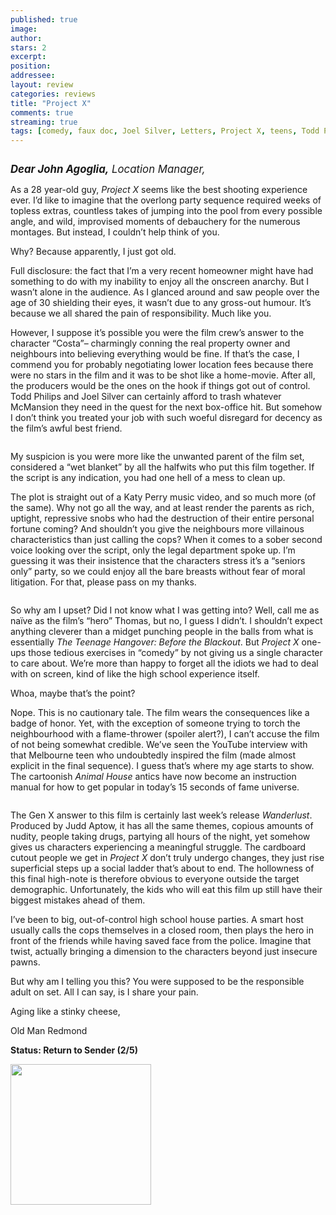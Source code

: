 ```yaml
---
published: true
image:
author: 
stars: 2
excerpt: 
position: 
addressee: 
layout: review
categories: reviews
title: "Project X"
comments: true
streaming: true
tags: [comedy, faux doc, Joel Silver, Letters, Project X, teens, Todd Philips]
---
```

<div><p><span class="full-image-block ssNonEditable"><span><img src="http://static.squarespace.com/static/5005f6bcc4aa41161b33e89e/5329cf1fe4b07c068ebf74de/5329cf1fe4b07c068ebf74f7/1336620623467/projectx.jpg" alt="" /></span></span></p>
<p><em><strong style="font-size:120%;">Dear John Agoglia,</strong><span style="font-size:120%;"> Location Manager,</span></em></p>
<p>As a 28 year-old guy, <em>Project X </em>seems like the best shooting experience ever. I&rsquo;d like to imagine that the overlong party sequence required weeks of topless extras, countless takes of jumping into the pool from every possible angle, and wild, improvised moments of debauchery for the numerous montages. But instead, I couldn&rsquo;t help think of you.</p>
<p>Why? Because apparently, I just got old.</p>
<p>Full disclosure: the fact that I&rsquo;m a very recent homeowner might have had something to do with my inability to enjoy all the onscreen anarchy. But I wasn&rsquo;t alone in the audience. As I glanced around and saw people over the age of 30 shielding their eyes, it wasn&rsquo;t due to any gross-out humour. It&rsquo;s because we all shared the pain of responsibility. Much like you.</p>
<p>However, I suppose it&rsquo;s possible you were the film crew&rsquo;s answer to the character &ldquo;Costa&rdquo;&ndash; charmingly conning the real property owner and neighbours into believing everything would be fine. If that&rsquo;s the case, I commend you for probably negotiating lower location fees because there were no stars in the film and it was to be shot like a home-movie. After all, the producers would be the ones on the hook if things got out of control. Todd Philips and Joel Silver can certainly afford to trash whatever McMansion they need in the quest for the next box-office hit. But somehow I don&rsquo;t think you treated your job with such woeful disregard for decency as the film&rsquo;s awful best friend.</p>
<p><span class="full-image-block ssNonEditable"><span><img src="http://static.squarespace.com/static/5005f6bcc4aa41161b33e89e/5329cf1fe4b07c068ebf74de/5329cf20e4b07c068ebf7d06/1336798272583/projectx-2.jpg" alt="" /></span></span></p>
<p>My suspicion is you were more like the unwanted parent of the film set, considered a &ldquo;wet blanket&rdquo; by all the halfwits who put this film together. If the script is any indication, you had one hell of a mess to clean up.</p>
<p>The plot is straight out of a Katy Perry music video, and so much more (of the same). Why not go all the way, and at least render the parents as rich, uptight, repressive snobs who had the destruction of their entire personal fortune coming? And shouldn&rsquo;t you give the neighbours more villainous characteristics than just calling the cops? When it comes to a sober second voice looking over the script, only the legal department spoke up. I&rsquo;m guessing it was their insistence that the characters stress it&rsquo;s a &ldquo;seniors only&rdquo; party, so we could enjoy all the bare breasts without fear of moral litigation. For that, please pass on my thanks.</p>
<p><span class="full-image-block ssNonEditable"><span><img src="http://static.squarespace.com/static/5005f6bcc4aa41161b33e89e/5329cf1fe4b07c068ebf74de/5329cf20e4b07c068ebf7d07/1336798297000/projectx-3.jpg" alt="" /></span></span></p>
<p>So why am I upset? Did I not know what I was getting into? Well, call me as na&iuml;ve as the film&rsquo;s &ldquo;hero&rdquo; Thomas, but no, I guess I didn&rsquo;t. I shouldn&rsquo;t expect anything cleverer than a midget punching people in the balls from what is essentially <em>The Teenage Hangover: Before the Blackout</em>. But <em>Project X</em> one-ups those tedious exercises in &ldquo;comedy&rdquo; by not giving us a single character to care about. We&rsquo;re more than happy to forget all the idiots we had to deal with on screen, kind of like the high school experience itself.</p>
<p>Whoa, maybe that&rsquo;s the point?</p>
<p>Nope. This is no cautionary tale. The film wears the consequences like a badge of honor. Yet, with the exception of someone trying to torch the neighbourhood with a flame-thrower (spoiler alert?), I can&rsquo;t accuse the film of not being somewhat credible. We&rsquo;ve seen the YouTube interview with that Melbourne teen who undoubtedly inspired the film (made almost explicit in the final sequence). I guess that&rsquo;s where my age starts to show. The cartoonish <em>Animal House</em> antics have now become an instruction manual for how to get popular in today&rsquo;s 15 seconds of fame universe.</p>
<p><span class="full-image-block ssNonEditable"><span><img src="http://static.squarespace.com/static/5005f6bcc4aa41161b33e89e/5329cf1fe4b07c068ebf74de/5329cf20e4b07c068ebf7d08/1336798319006/projectx-4.jpg" alt="" /></span></span></p>
<p>The Gen X answer to this film is certainly last week&rsquo;s release <em>Wanderlust</em>. Produced by Judd Aptow, it has all the same themes, copious amounts of nudity, people taking drugs, partying all hours of the night, yet somehow gives us characters experiencing a meaningful struggle. The cardboard cutout people we get in <em>Project X</em> don&rsquo;t truly undergo changes, they just rise superficial steps up a social ladder that&rsquo;s about to end. The hollowness of this final high-note is therefore obvious to everyone outside the target demographic. Unfortunately, the kids who will eat this film up still have their biggest mistakes ahead of them.</p>
<p>I&rsquo;ve been to big, out-of-control high school house parties. A smart host usually calls the cops themselves in a closed room, then plays the hero in front of the friends while having saved face from the police. Imagine that twist, actually bringing a dimension to the characters beyond just insecure pawns.</p>
<p>But why am I telling you this? You were supposed to be the responsible adult on set. All I can say, is I share your pain.</p>
<p>Aging like a stinky cheese,</p>
<p>Old Man Redmond</p>
<p><strong>Status: Return to Sender (2/5)</strong></p>
<p><strong><span class="full-image-block ssNonEditable"><span><a href="http://www.zip.ca/Browse/Title.aspx?f=titleId%28203949%29"><img style="width:225px;" src="http://static.squarespace.com/static/5005f6bcc4aa41161b33e89e/5329cf1fe4b07c068ebf74de/5329cf20e4b07c068ebf7d09/1343245704065/Rent-it-on-Zip.png" alt="" /></a></span></span><br /></strong></p></div>
